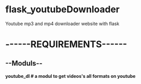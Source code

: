 # flask_youtubeDownloader
 Youtube mp3 and mp4 downloader website with flask


<h1>------REQUIREMENTS------</h1>
<h2>--Moduls-- <h4>youtube_dl # a modul to get videos's all formats on youtube </h4></h2>


